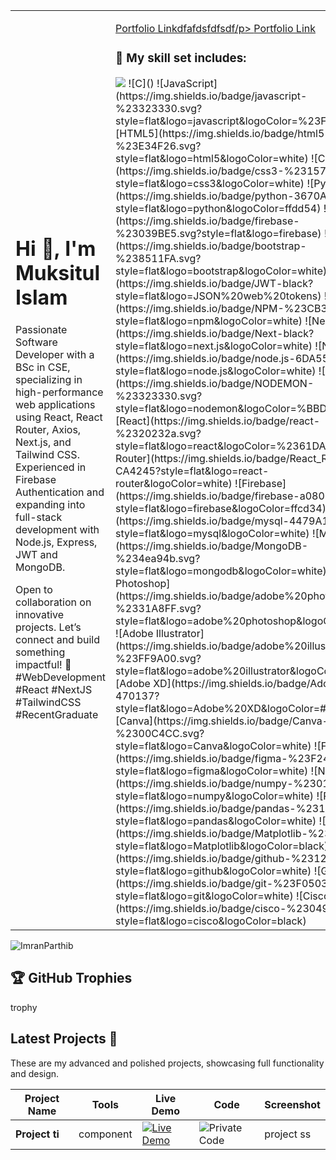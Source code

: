 <table>
    <tr>
        <td width="65%">
            <h1>Hi 👋, I'm Muksitul Islam</h1>
     <p>
    Passionate Software Developer with a BSc in CSE, specializing in high-performance web applications using React, React Router, Axios, Next.js,  and Tailwind CSS. Experienced in Firebase Authentication and expanding into full-stack development with Node.js, Express, JWT and MongoDB.
</p>

<p>
    Open to collaboration on innovative projects. Let’s connect and build something impactful! 🚀 #WebDevelopment #React #NextJS #TailwindCSS #RecentGraduate
</p>
        </td>
        <td hieght="50%">  
 
<p>
<a href="/" target="_blank">
        <p>Portfolio Linkdfafdsfdfsdf/p>
      </a>
    <a href='https://github.com/MISFOfficial/MISFOfficial'>Portfolio Link</a>
</p>
<h3>🚀 My skill set includes:</h3>
<img src='https://img.shields.io/badge/c-%2300599C.svg?style=flat&logo=c&logoColor=white'/>
 ![C]()
          ![JavaScript](https://img.shields.io/badge/javascript-%23323330.svg?style=flat&logo=javascript&logoColor=%23F7DF1E)
          ![HTML5](https://img.shields.io/badge/html5-%23E34F26.svg?style=flat&logo=html5&logoColor=white)
          ![CSS3](https://img.shields.io/badge/css3-%231572B6.svg?style=flat&logo=css3&logoColor=white)
          ![Python](https://img.shields.io/badge/python-3670A0?style=flat&logo=python&logoColor=ffdd54)
          ![Firebase](https://img.shields.io/badge/firebase-%23039BE5.svg?style=flat&logo=firebase)
          ![Bootstrap](https://img.shields.io/badge/bootstrap-%238511FA.svg?style=flat&logo=bootstrap&logoColor=white)
          ![JWT](https://img.shields.io/badge/JWT-black?style=flat&logo=JSON%20web%20tokens)
          ![NPM](https://img.shields.io/badge/NPM-%23CB3837.svg?style=flat&logo=npm&logoColor=white)
          ![Next
          JS](https://img.shields.io/badge/Next-black?style=flat&logo=next.js&logoColor=white)
          ![NodeJS](https://img.shields.io/badge/node.js-6DA55F?style=flat&logo=node.js&logoColor=white)
          ![Nodemon](https://img.shields.io/badge/NODEMON-%23323330.svg?style=flat&logo=nodemon&logoColor=%BBDEAD)
          ![React](https://img.shields.io/badge/react-%2320232a.svg?style=flat&logo=react&logoColor=%2361DAFB)
          ![React
          Router](https://img.shields.io/badge/React_Router-CA4245?style=flat&logo=react-router&logoColor=white)
          ![Firebase](https://img.shields.io/badge/firebase-a08021?style=flat&logo=firebase&logoColor=ffcd34)
          ![MySQL](https://img.shields.io/badge/mysql-4479A1.svg?style=flat&logo=mysql&logoColor=white)
          ![MongoDB](https://img.shields.io/badge/MongoDB-%234ea94b.svg?style=flat&logo=mongodb&logoColor=white)
          ![Adobe
          Photoshop](https://img.shields.io/badge/adobe%20photoshop-%2331A8FF.svg?style=flat&logo=adobe%20photoshop&logoColor=white)
          ![Adobe
          Illustrator](https://img.shields.io/badge/adobe%20illustrator-%23FF9A00.svg?style=flat&logo=adobe%20illustrator&logoColor=white)
          ![Adobe
          XD](https://img.shields.io/badge/Adobe%20XD-470137?style=flat&logo=Adobe%20XD&logoColor=#FF61F6)
          ![Canva](https://img.shields.io/badge/Canva-%2300C4CC.svg?style=flat&logo=Canva&logoColor=white)
          ![Figma](https://img.shields.io/badge/figma-%23F24E1E.svg?style=flat&logo=figma&logoColor=white)
          ![NumPy](https://img.shields.io/badge/numpy-%23013243.svg?style=flat&logo=numpy&logoColor=white)
          ![Pandas](https://img.shields.io/badge/pandas-%23150458.svg?style=flat&logo=pandas&logoColor=white)
          ![Matplotlib](https://img.shields.io/badge/Matplotlib-%23ffffff.svg?style=flat&logo=Matplotlib&logoColor=black)
          ![GitHub](https://img.shields.io/badge/github-%23121011.svg?style=flat&logo=github&logoColor=white)
          ![Git](https://img.shields.io/badge/git-%23F05033.svg?style=flat&logo=git&logoColor=white)
          ![Cisco](https://img.shields.io/badge/cisco-%23049fd9.svg?style=flat&logo=cisco&logoColor=black)

</td>
</tr>

</table>

<p align="left"> <img
        src="https://komarev.com/ghpvc/?username=ImranParthib&label=Profile%20views&color=0e75b6&style=flat"
        alt="ImranParthib" /> </p>

## 🏆 GitHub Trophies

trophy

## **Latest Projects** 🚀

These are my advanced and polished projects, showcasing full functionality and design.

<table>  
  <thead>  
    <tr>  
      <th>Project Name</th>  
      <th>Tools</th>  
      <th>Live Demo</th>  
      <th>Code</th>  
      <th>Screenshot</th>  
    </tr>  
  </thead>  
  <tbody> 
    <tr>  
      <td><strong>Project ti</strong></td>  
      <td>  
        component 
      </td>  
      <td><a href="/" target="_blank">
        <img src="https://img.shields.io/badge/-Live%20Demo-28a745?style=flat&logo=google-chrome&logoColor=white" alt="Live Demo"/>
      </a></td>  
      <td><img src="https://img.shields.io/badge/-Private%20Code-24292e?style=flat&logo=github&logoColor=white" alt="Private Code"/></td>  
      <td>project ss</td>  
    </tr> 
  </tbody>  
</table>
